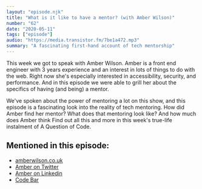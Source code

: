 ```yaml
---
layout: "episode.njk"
title: "What is it like to have a mentor? (with Amber Wilson)"
number: "62"
date: "2020-05-11"
tags: ["episode"]
audio: "https://media.transistor.fm/7be1a472.mp3"
summary: "A fascinating first-hand account of tech mentorship"
---
```


This week we got to speak with Amber Wilson. Amber is a front end engineer with 3 years experience and an interest in lots of things to do with the web. Right now she's especially interested in accessibility, security, and performance. And in this episode we were able to grill her about the specifics of having (and being) a mentor.

We've spoken about the power of mentoring a lot on this show, and this episode is a fascinating look into the reality of tech mentoring. How did Amber find her mentor? What does that mentoring look like? And how much does Amber think  Find out all this and more in this week's true-life instalment of A Question of Code.

## Mentioned in this episode:

* [amberwilson.co.uk](https://amberwilson.co.uk/blog)
* [Amber on Twitter](https://twitter.com/ambrwlsn90)
* [Amber on Linkedin](https://www.linkedin.com/in/ambrwlsn90/)
* [Code Bar](https://codebar.io)